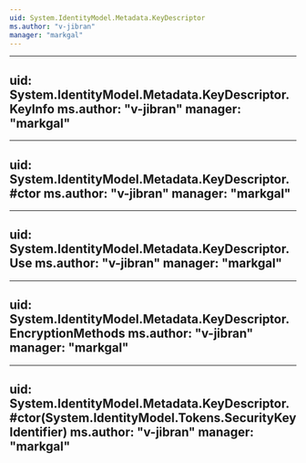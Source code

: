 ```yaml
---
uid: System.IdentityModel.Metadata.KeyDescriptor
ms.author: "v-jibran"
manager: "markgal"
---
```


---
uid: System.IdentityModel.Metadata.KeyDescriptor.KeyInfo
ms.author: "v-jibran"
manager: "markgal"
---

---
uid: System.IdentityModel.Metadata.KeyDescriptor.#ctor
ms.author: "v-jibran"
manager: "markgal"
---

---
uid: System.IdentityModel.Metadata.KeyDescriptor.Use
ms.author: "v-jibran"
manager: "markgal"
---

---
uid: System.IdentityModel.Metadata.KeyDescriptor.EncryptionMethods
ms.author: "v-jibran"
manager: "markgal"
---

---
uid: System.IdentityModel.Metadata.KeyDescriptor.#ctor(System.IdentityModel.Tokens.SecurityKeyIdentifier)
ms.author: "v-jibran"
manager: "markgal"
---

